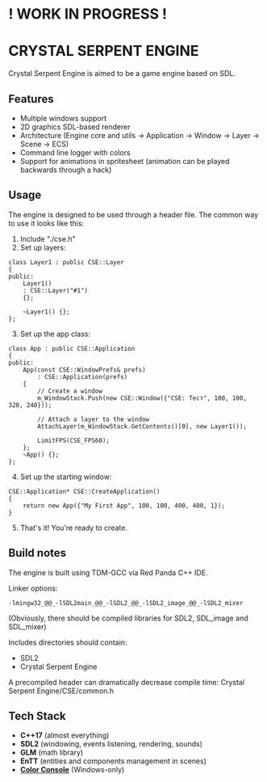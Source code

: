 # ! WORK IN PROGRESS ! #
# CRYSTAL SERPENT ENGINE #
Crystal Serpent Engine is aimed to be a game engine based on SDL.

## Features ##
+ Multiple windows support
+ 2D graphics SDL-based renderer
+ Architecture (Engine core and utils -> Application -> Window -> Layer -> Scene -> ECS)
+ Command line logger with colors
+ Support for animations in spritesheet (animation can be played backwards through a hack)

## Usage ##
The engine is designed to be used through a header file. The common way to use it looks like this:
1. Include "./cse.h"
2. Set up layers:
```
class Layer1 : public CSE::Layer
{
public:
	Layer1()
	: CSE::Layer("#1")
	{};
	
	~Layer1() {};
};
```
3. Set up the app class:
```
class App : public CSE::Application
{
public:
	App(const CSE::WindowPrefs& prefs)
		: CSE::Application(prefs) 
	{
		// Create a window
		m_WindowStack.Push(new CSE::Window({"CSE: Тест", 100, 100, 320, 240}));
		
		// Attach a layer to the window
		AttachLayer(m_WindowStack.GetContents()[0], new Layer1());
		
		LimitFPS(CSE_FPS60);
	};
	~App() {};
};
```
4. Set up the starting window:
```
CSE::Application* CSE::CreateApplication()
{
	return new App({"My First App", 100, 100, 400, 400, 1});
}
```
5. That's it! You're ready to create.

## Build notes ##
The engine is built using TDM-GCC via Red Panda C++ IDE.

Linker options:
```
-lmingw32_@@_-lSDL2main_@@_-lSDL2_@@_-lSDL2_image_@@_-lSDL2_mixer
```
(Obviously, there should be compiled libraries for SDL2, SDL_image and SDL_mixer)

Includes directories should contain:
- SDL2
- Crystal Serpent Engine

A precompiled header can dramatically decrease compile time:
Crystal Serpent Engine/CSE/common.h

## Tech Stack ##
+ **C++17** (almost everything)
+ **SDL2** (windowing, events listening, rendering, sounds)
+ **GLM** (math library)
+ **EnTT** (entities and components management in scenes)
+ **[Color Console](https://github.com/aafulei/color-console)** (Windows-only)

